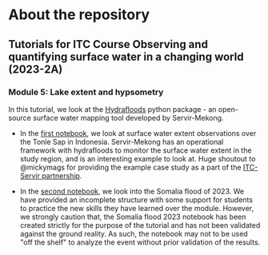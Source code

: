 # About the repository
## Tutorials for ITC Course Observing and quantifying surface water in a changing world (2023-2A)
### Module 5: Lake extent and hypsometry

In this tutorial, we look at the [Hydrafloods](https://github.com/Servir-Mekong/hydra-floods) python package - an open-source surface water mapping tool developed by Servir-Mekong. 

- In the [first notebook](https://github.com/ITC-Water-Resources/itc-hydrafloods-2024/blob/main/notebooks/01-Tonle_Sap_Indonesia.ipynb), we look at surface water extent observations over the Tonle Sap in Indonesia. Servir-Mekong has an operational framework with hydrafloods to monitor the surface water extent in the study region, and is an interesting example to look at. Huge shoutout to @mickymags for providing the example case study as a part of the [ITC-Servir partnership](https://www.itc.nl/alumni/70-years-of-itc/timeline-stories/SERVIR-program/).

- In the [second notebook](https://github.com/ITC-Water-Resources/itc-hydrafloods-2024/blob/main/notebooks/02_Beledweyne_Flood_Somalia.ipynb), we look into the Somalia flood of 2023. We have provided an incomplete structure with some support for students to practice the new skills they have learned over the module. However, we strongly caution that, the Somalia flood 2023 notebook has been created strictly for the purpose of the tutorial and has not been validated against the ground reality. As such, the notebook may not to be used "off the shelf" to analyze the event without prior validation of the results.
